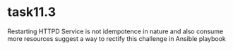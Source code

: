 # task11.3
Restarting HTTPD Service is not idempotence in nature and also consume more resources suggest a way to rectify this challenge in Ansible playbook
